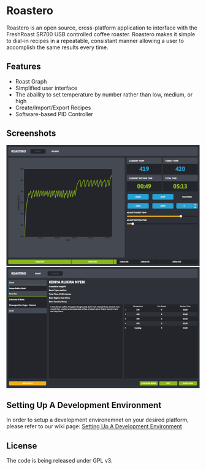 # Roastero
Roastero is an open source, cross-platform application to interface with the FreshRoast SR700 USB controlled coffee roaster. Roastero makes it simple to dial-in recipes in a repeatable, consistant manner allowing a user to accomplish the same results every time.

## Features
- Roast Graph
- Simplified user interface
- The abaility to set temperature by number rather than low, medium, or high
- Create/Import/Export Recipes
- Software-based PID Controller

## Screenshots
![Roast Tab Screenshot](screenshots/screen01.png)
![Recipe Tab Screenshot](screenshots/screen02.png)

## Setting Up A Development Environment
In order to setup a development environemnet on your desired platform, please refer to our wiki page: [Setting Up A Development Environment](https://github.com/Roastero/Roastero/wiki/Setting-Up-A-Development-Environment)

## License
The code is being released under GPL v3.
